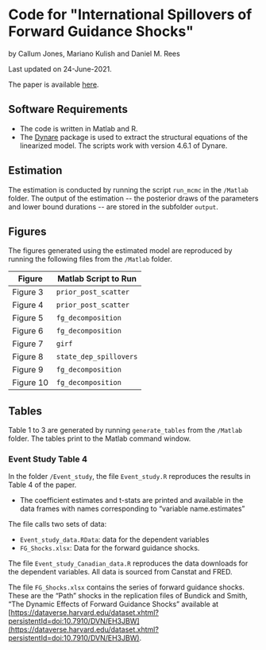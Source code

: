 # Code for "International Spillovers of Forward Guidance Shocks"

by Callum Jones, Mariano Kulish and Daniel M. Rees

Last updated on 24-June-2021.

The paper is available [here](https://callumjones.github.io/files/OpenFG.pdf).

## Software Requirements

- The code is written in Matlab and R.
- The [Dynare](https://www.dynare.org/) package is used to extract the structural equations of the linearized model. The scripts work with version 4.6.1 of Dynare.

## Estimation

The estimation is conducted by running the script `run_mcmc` in the `/Matlab` folder. The output of the estimation -- the posterior draws of the parameters and lower bound durations -- are stored in the subfolder `output`.

## Figures

The figures generated using the estimated model are reproduced by running the following files from the `/Matlab` folder.

| Figure    | Matlab Script to Run   |
|---------- | ---------------------- |
| Figure 3  | `prior_post_scatter`   |
| Figure 4  | `prior_post_scatter`   |
| Figure 5  | `fg_decomposition`     |
| Figure 6  | `fg_decomposition`     |
| Figure 7  | `girf`                 |
| Figure 8  | `state_dep_spillovers` |
| Figure 9  | `fg_decomposition`     |
| Figure 10 | `fg_decomposition`     |

## Tables

Table 1 to 3 are generated by running `generate_tables` from the `/Matlab` folder. The tables print to the Matlab command window.

### Event Study Table 4

In the folder `/Event_study`, the file `Event_study.R` reproduces the results in Table 4 of the paper.

- The coefficient estimates and t-stats are printed and available in the data frames with names corresponding to “variable name.estimates”

The file calls two sets of data:

- `Event_study_data.RData`: data for the dependent variables
- `FG_Shocks.xlsx`: Data for the forward guidance shocks.

The file `Event_study_Canadian_data.R` reproduces the data downloads for the dependent variables. All data is sourced from Canstat and FRED.

The file `FG_Shocks.xlsx` contains the series of forward guidance shocks. These are the “Path” shocks in the replication files of Bundick and Smith, “The Dynamic Effects of Forward Guidance Shocks” available at [https://dataverse.harvard.edu/dataset.xhtml?persistentId=doi:10.7910/DVN/EH3JBW](https://dataverse.harvard.edu/dataset.xhtml?persistentId=doi:10.7910/DVN/EH3JBW).
